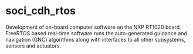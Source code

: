 # soci_cdh_rtos
Development of on-board computer software on the NXP RT1020 board. FreeRTOS based real-time software runs the auto-generated guidance and navigation (GNC) algorithms along with interfaces to all other subsystems, sensors and actuators.
